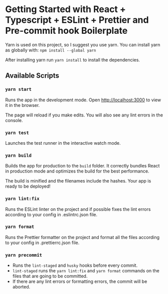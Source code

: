 # Getting Started with React + Typescript + ESLint + Prettier and Pre-commit hook Boilerplate

Yarn is used on this project, so I suggest you use yarn.
You can install yarn as globally with: `npm install --global yarn`

After installing yarn run `yarn install` to install the dependencies.

## Available Scripts

### `yarn start`

Runs the app in the development mode.
Open [http://localhost:3000](http://localhost:3000) to view it in the browser.

The page will reload if you make edits.
You will also see any lint errors in the console.

### `yarn test`

Launches the test runner in the interactive watch mode.

### `yarn build`

Builds the app for production to the `build` folder.
It correctly bundles React in production mode and optimizes the build for the best performance.

The build is minified and the filenames include the hashes.
Your app is ready to be deployed!

### `yarn lint:fix`

Runs the ESLint linter on the project and if possible fixes the lint errors according to your config in .eslintrc.json file.

### `yarn format`

Runs the Prettier formatter on the project and format all the files according to your config in .prettierrc.json file.

### `yarn precommit`
- Runs the `lint-staged` and `husky` hooks before every commit.
- `lint-staged` runs the `yarn lint:fix` and `yarn format` commands on the files that are going to be committed.
- If there are any lint errors or formatting errors, the commit will be aborted.
